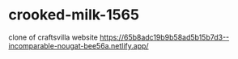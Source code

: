 # crooked-milk-1565
clone of craftsvilla website
https://65b8adc19b9b58ad5b15b7d3--incomparable-nougat-bee56a.netlify.app/
